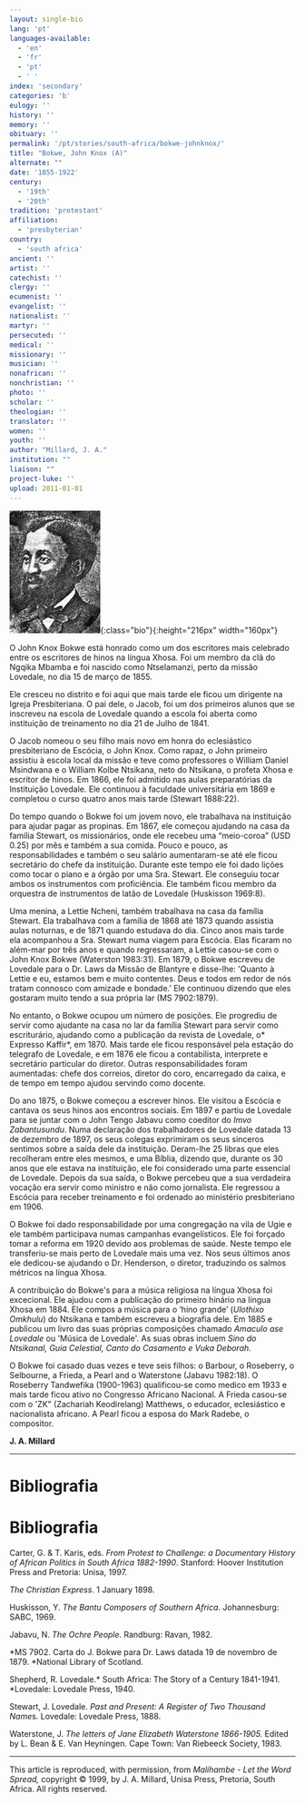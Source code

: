 ```yaml
---
layout: single-bio
lang: 'pt'
languages-available:
  - 'en'
  - 'fr'
  - 'pt'
  - ' '
index: 'secondary'
categories: 'b'
eulogy: ''
history: ''
memory: ''
obituary: ''
permalink: '/pt/stories/south-africa/bokwe-johnknox/'
title: "Bokwe, John Knox (A)"
alternate: ""
date: '1855-1922'
century:
  - '19th'
  - '20th'
tradition: 'protestant'
affiliation:
  - 'presbyterian'
country:
  - 'south africa'
ancient: ''
artist: ''
catechist: ''
clergy: ''
ecumenist: ''
evangelist: ''
nationalist: ''
martyr: ''
persecuted: ''
medical: ''
missionary: ''
musician: ''
nonafrican: ''
nonchristian: ''
photo: ''
scholar: ''
theologian: ''
translator: ''
women: ''
youth: ''
author: "Millard, J. A."
institution: ""
liaison: ""
project-luke: ''
upload: 2011-01-01
---
```


![bokwe-johnknox](/images/bio-pics/southafrica/bokwe-johnknox/bokwe_john_knox.jpg){:class="bio"}{:height="216px" width="160px"}

O John Knox Bokwe está honrado como um dos escritores mais celebrado entre os escritores de hinos na língua Xhosa. Foi um membro da clã do Ngqika Mbamba e foi nascido como Ntselamanzi, perto da missão Lovedale, no dia 15 de março de 1855.

Ele cresceu no distrito e foi aqui que mais tarde ele ficou um dirigente na Igreja Presbiteriana. O pai dele, o Jacob, foi um dos primeiros alunos que se inscreveu na escola de Lovedale quando a escola foi aberta como instituição de treinamento no dia 21 de Julho de 1841.

O Jacob nomeou o seu filho mais novo em honra do eclesiástico presbiteriano de Escócia, o John Knox. Como rapaz, o John primeiro assistiu à escola local da missão e teve como professores o William Daniel Msindwana e o William Kolbe Ntsikana, neto do Ntsikana, o profeta Xhosa e escritor de hinos. Em 1866, ele foi admitido nas aulas preparatórias da Instituição Lovedale. Ele continuou à faculdade universitária em 1869 e completou o curso quatro anos mais tarde (Stewart 1888:22).

Do tempo quando o Bokwe foi um jovem novo, ele trabalhava na instituição para ajudar pagar as propinas. Em 1867, ele começou ajudando na casa da família Stewart, os missionários, onde ele recebeu uma “meio-coroa” (USD 0.25) por mês e também a sua comida. Pouco e pouco, as responsabilidades e também o seu salário aumentaram-se até ele ficou secretário do chefe da instituição. Durante este tempo ele foi dado lições como tocar o piano e a órgão por uma Sra. Stewart. Ele conseguiu tocar ambos os instrumentos com proficiência. Ele também ficou membro da orquestra de instrumentos de latão de Lovedale (Huskisson 1969:8).

Uma menina, a Lettie Ncheni, também trabalhava na casa da família Stewart. Ela trabalhava com a família de 1868 até 1873 quando assistia aulas noturnas, e de 1871 quando estudava do dia. Cinco anos mais tarde ela acompanhou a Sra. Stewart numa viagem para Escócia. Elas ficaram no além-mar por três anos e quando regressaram, a Lettie casou-se com o John Knox Bokwe (Waterston 1983:31). Em 1879, o Bokwe escreveu de Lovedale para o Dr. Laws da Missão de Blantyre e disse-lhe: 'Quanto à Lettie e eu, estamos bem e muito contentes. Deus e todos em redor de nós tratam connosco com amizade e bondade.’ Ele continuou dizendo que eles gostaram muito tendo a sua própria lar (MS 7902:1879).

No entanto, o Bokwe ocupou um número de posições. Ele progrediu de servir como ajudante na casa no lar da família Stewart para servir como escriturário, ajudando como a publicação da revista de Lovedale, o* Expresso Kaffir*, em 1870. Mais tarde ele ficou responsável pela estação do telegrafo de Lovedale, e em 1876 ele ficou a contabilista, interprete e secretário particular do diretor. Outras responsabilidades foram aumentadas: chefe dos correios, diretor do coro, encarregado da caixa, e de tempo em tempo ajudou servindo como docente.

Do ano 1875, o Bokwe começou a escrever hinos. Ele visitou a Escócia e cantava os seus hinos aos encontros sociais. Em 1897 e partiu de Lovedale para se juntar com o John Tengo Jabavu como coeditor do *Imvo Zabantusundu*. Numa declaração dos trabalhadores de Lovedale datada 13 de dezembro de 1897, os seus colegas exprimiram os seus sinceros sentimos sobre a saída dele da instituição. Deram-lhe 25 libras que eles recolheram entre eles mesmos, e uma Bíblia, dizendo que, durante os 30 anos que ele estava na instituição, ele foi considerado uma parte essencial de Lovedale. Depois da sua saída, o Bokwe percebeu que a sua verdadeira vocação era servir como ministro e não como jornalista. Ele regressou a Escócia para receber treinamento e foi ordenado ao ministério presbiteriano em 1906.

O Bokwe foi dado responsabilidade por uma congregação na vila de Ugie e ele também participava numas campanhas evangelísticos. Ele foi forçado tomar a reforma em 1920 devido aos problemas de saúde. Neste tempo ele transferiu-se mais perto de Lovedale mais uma vez. Nos seus últimos anos ele dedicou-se ajudando o Dr. Henderson, o diretor, traduzindo os salmos métricos na língua Xhosa.

A contribuição do Bokwe's para a música religiosa na língua Xhosa foi excecional. Ele ajudou com a publicação do primeiro hinário na língua Xhosa em 1884. Ele compos a música para o ‘hino grande’ (*Ulothixo Omkhulu*) do Ntsikana e também escreveu a biografia dele. Em 1885 e publicou um livro das suas próprias composições chamado *Amaculo ase Lovedale* ou 'Música de Lovedale'. As suas obras incluem *Sino do Ntsikanal, Guia Celestial, Canto do Casamento e Vuka Deborah*.

O Bokwe foi casado duas vezes e teve seis filhos: o Barbour, o Roseberry, o Selbourne, a Frieda, a Pearl and o Waterstone (Jabavu 1982:18). O Roseberry Tandwefika (1900-1963) qualificou-se como medico em 1933 e mais tarde ficou ativo no Congresso Africano Nacional. A Frieda casou-se com o 'ZK" (Zachariah Keodirelang) Matthews, o educador, eclesiástico e nacionalista africano. A Pearl ficou a esposa do Mark Radebe, o compositor.

**J. A. Millard**

---

# Bibliografia
# Bibliografia

Carter, G. & T. Karis, eds. *From Protest to Challenge: a Documentary History of African Politics in South Africa 1882-1990*. Stanford: Hoover Institution Press and Pretoria: Unisa, 1997.

*The Christian Express*. 1 January 1898.

Huskisson, Y. *The Bantu Composers of Southern Africa*. Johannesburg: SABC, 1969.

Jabavu, N. *The Ochre People*. Randburg: Ravan, 1982.

*MS 7902. Carta do J. Bokwe para Dr. Laws datada 19 de novembro de 1879. *National Library of Scotland.

Shepherd, R. Lovedale.* South Africa: The Story of a Century 1841-1941. *Lovedale: Lovedale Press, 1940.

Stewart, J. Lovedale. *Past and Present: A Register of Two Thousand Name*s. Lovedale: Lovedale Press, 1888.

Waterstone, J. *The letters of Jane Elizabeth Waterstone 1866-1905.* Edited by L. Bean & E. Van Heyningen. Cape Town: Van Riebeeck Society, 1983.

---

This article is reproduced, with permission, from *Malihambe - Let the Word Spread,* copyright © 1999, by J. A. Millard, Unisa Press, Pretoria, South Africa. All rights reserved.